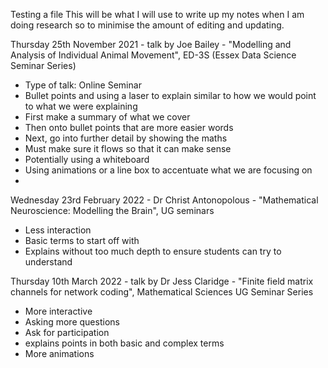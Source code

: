 Testing a file
This will be what I will use to write up my notes when I am doing research so to minimise the amount of editing and updating.

Thursday 25th November 2021 - talk by Joe Bailey - "Modelling and Analysis of Individual Animal Movement", ED-3S (Essex Data Science Seminar Series)
- Type of talk: Online Seminar
- Bullet points and using a laser to explain similar to how we would point to what we were explaining
- First make a summary of what we cover
- Then onto bullet points that are more easier words
- Next, go into further detail by showing the maths
- Must make sure it flows so that it can make sense
- Potentially using a whiteboard
- Using animations or a line box to accentuate what we are focusing on
- 

Wednesday 23rd February 2022 - Dr Christ Antonopolous - "Mathematical Neuroscience: Modelling the Brain", UG seminars
- Less interaction
- Basic terms to start off with
- Explains without too much depth to ensure students can try to understand

Thursday 10th March 2022 - talk by Dr Jess Claridge - "Finite field matrix channels for network coding", Mathematical Sciences UG Seminar Series
- More interactive
- Asking more questions
- Ask for participation
- explains points in both basic and complex terms
- More animations
